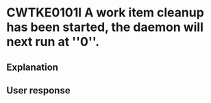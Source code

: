 # CWTKE0101I A work item cleanup has been started, the daemon will next run at ''0''.

## Explanation

## User response